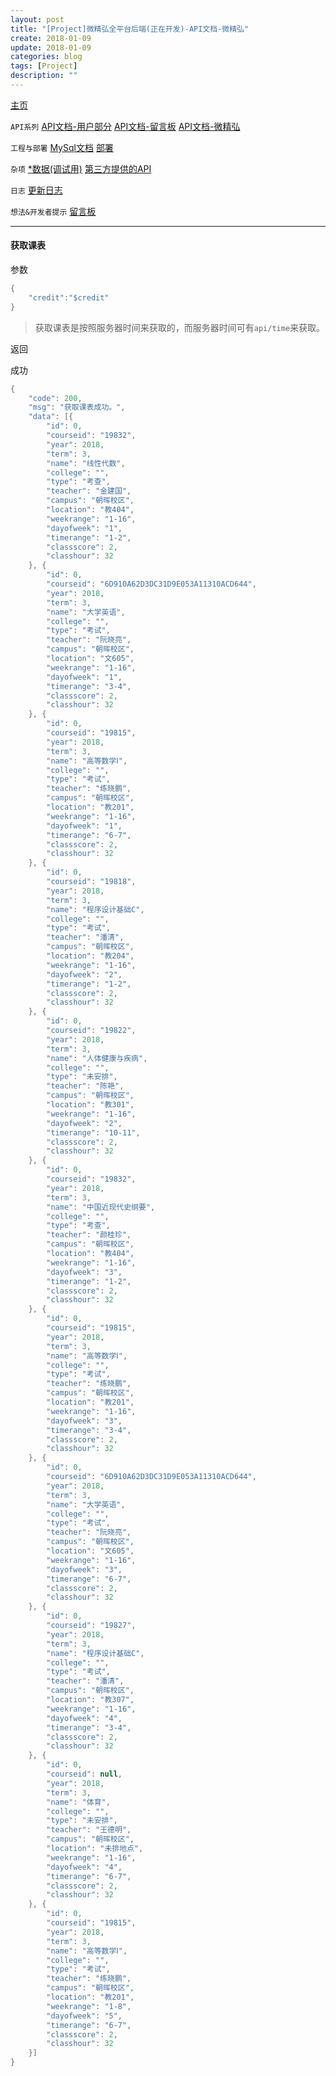 ```yaml
---
layout: post
title: "[Project]微精弘全平台后端(正在开发)-API文档-微精弘"
create: 2018-01-09
update: 2018-01-09
categories: blog
tags: [Project]
description: ""
---
```


[主页](https://h1542462994.github.io/blog/2018/12/23/aspserver-index/)

`API系列` [API文档-用户部分](https://h1542462994.github.io/blog/2018/12/23/aspserver-api-user/)  [API文档-留言板](https://h1542462994.github.io/blog/2019/01/09/aspserver-api-msgboard/)   [API文档-微精弘](https://h1542462994.github.io/blog/2019/01/09/aspserver-api-wejh/)

`工程与部署` [MySql文档](https://h1542462994.github.io/blog/2018/12/23/aspserver-mysql/)  [部署](https://h1542462994.github.io/blog/2018/12/23/aspserver-deploy/)

`杂项` [*数据(调试用)](https://h1542462994.github.io/blog/2018/12/23/aspserver-data/)    [第三方提供的API](https://h1542462994.github.io/blog/2018/12/23/aspserver-provideapi/)


`日志` [更新日志](https://h1542462994.github.io/blog/2019/01/09/aspserver-updatelog/)

`想法&开发者提示` [留言板](https://h1542462994.github.io/blog/2019/01/03/aspserver-msgboard/)

-------

#### 获取课表

参数

```csharp
{
    "credit":"$credit"
}
```

> 获取课表是按照服务器时间来获取的，而服务器时间可有`api/time`来获取。

返回

成功

```csharp
{
	"code": 200,
	"msg": "获取课表成功。",
	"data": [{
		"id": 0,
		"courseid": "19832",
		"year": 2018,
		"term": 3,
		"name": "线性代数",
		"college": "",
		"type": "考查",
		"teacher": "金建国",
		"campus": "朝晖校区",
		"location": "教404",
		"weekrange": "1-16",
		"dayofweek": "1",
		"timerange": "1-2",
		"classscore": 2,
		"classhour": 32
	}, {
		"id": 0,
		"courseid": "6D910A62D3DC31D9E053A11310ACD644",
		"year": 2018,
		"term": 3,
		"name": "大学英语",
		"college": "",
		"type": "考试",
		"teacher": "阮晓亮",
		"campus": "朝晖校区",
		"location": "文605",
		"weekrange": "1-16",
		"dayofweek": "1",
		"timerange": "3-4",
		"classscore": 2,
		"classhour": 32
	}, {
		"id": 0,
		"courseid": "19815",
		"year": 2018,
		"term": 3,
		"name": "高等数学Ⅰ",
		"college": "",
		"type": "考试",
		"teacher": "练晓鹏",
		"campus": "朝晖校区",
		"location": "教201",
		"weekrange": "1-16",
		"dayofweek": "1",
		"timerange": "6-7",
		"classscore": 2,
		"classhour": 32
	}, {
		"id": 0,
		"courseid": "19818",
		"year": 2018,
		"term": 3,
		"name": "程序设计基础C",
		"college": "",
		"type": "考试",
		"teacher": "潘清",
		"campus": "朝晖校区",
		"location": "教204",
		"weekrange": "1-16",
		"dayofweek": "2",
		"timerange": "1-2",
		"classscore": 2,
		"classhour": 32
	}, {
		"id": 0,
		"courseid": "19822",
		"year": 2018,
		"term": 3,
		"name": "人体健康与疾病",
		"college": "",
		"type": "未安排",
		"teacher": "陈艳",
		"campus": "朝晖校区",
		"location": "教301",
		"weekrange": "1-16",
		"dayofweek": "2",
		"timerange": "10-11",
		"classscore": 2,
		"classhour": 32
	}, {
		"id": 0,
		"courseid": "19832",
		"year": 2018,
		"term": 3,
		"name": "中国近现代史纲要",
		"college": "",
		"type": "考查",
		"teacher": "颜桂珍",
		"campus": "朝晖校区",
		"location": "教404",
		"weekrange": "1-16",
		"dayofweek": "3",
		"timerange": "1-2",
		"classscore": 2,
		"classhour": 32
	}, {
		"id": 0,
		"courseid": "19815",
		"year": 2018,
		"term": 3,
		"name": "高等数学Ⅰ",
		"college": "",
		"type": "考试",
		"teacher": "练晓鹏",
		"campus": "朝晖校区",
		"location": "教201",
		"weekrange": "1-16",
		"dayofweek": "3",
		"timerange": "3-4",
		"classscore": 2,
		"classhour": 32
	}, {
		"id": 0,
		"courseid": "6D910A62D3DC31D9E053A11310ACD644",
		"year": 2018,
		"term": 3,
		"name": "大学英语",
		"college": "",
		"type": "考试",
		"teacher": "阮晓亮",
		"campus": "朝晖校区",
		"location": "文605",
		"weekrange": "1-16",
		"dayofweek": "3",
		"timerange": "6-7",
		"classscore": 2,
		"classhour": 32
	}, {
		"id": 0,
		"courseid": "19827",
		"year": 2018,
		"term": 3,
		"name": "程序设计基础C",
		"college": "",
		"type": "考试",
		"teacher": "潘清",
		"campus": "朝晖校区",
		"location": "教307",
		"weekrange": "1-16",
		"dayofweek": "4",
		"timerange": "3-4",
		"classscore": 2,
		"classhour": 32
	}, {
		"id": 0,
		"courseid": null,
		"year": 2018,
		"term": 3,
		"name": "体育",
		"college": "",
		"type": "未安排",
		"teacher": "王德明",
		"campus": "朝晖校区",
		"location": "未排地点",
		"weekrange": "1-16",
		"dayofweek": "4",
		"timerange": "6-7",
		"classscore": 2,
		"classhour": 32
	}, {
		"id": 0,
		"courseid": "19815",
		"year": 2018,
		"term": 3,
		"name": "高等数学Ⅰ",
		"college": "",
		"type": "考试",
		"teacher": "练晓鹏",
		"campus": "朝晖校区",
		"location": "教201",
		"weekrange": "1-8",
		"dayofweek": "5",
		"timerange": "6-7",
		"classscore": 2,
		"classhour": 32
	}]
}
```